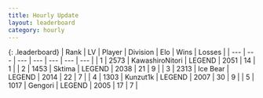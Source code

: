 ```yaml
---
title: Hourly Update
layout: leaderboard
category: hourly
---
```


{: .leaderboard}
| Rank | LV | Player | Division | Elo | Wins | Losses |
| --- | --- | --- | --- | --- | --- | --- |
| <span data-change="0">1</span> | 2573 | <span title="ID: 164871">KawashiroNitori</span> | LEGEND | <span data-change="7">2051</span> | <span data-change="1">14</span> | <span data-change="0">1</span> |
| <span data-change="0">2</span> | 1453 | <span title="ID: 353063">Sktima</span> | LEGEND | <span data-change="0">2038</span> | <span data-change="0">21</span> | <span data-change="0">9</span> |
| <span data-change="0">3</span> | 2313 | <span title="ID: 417840">Ice Bear</span> | LEGEND | <span data-change="0">2014</span> | <span data-change="0">22</span> | <span data-change="0">7</span> |
| <span data-change="0">4</span> | 1303 | <span title="ID: 392407">Kunzut1k</span> | LEGEND | <span data-change="0">2007</span> | <span data-change="0">30</span> | <span data-change="0">9</span> |
| <span data-change="1">5</span> | 1017 | <span title="ID: 294236">Gengori</span> | LEGEND | <span data-change="0">2005</span> | <span data-change="0">17</span> | <span data-change="0">7</span> |